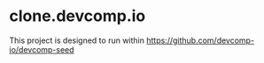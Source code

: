 clone.devcomp.io
================

This project is designed to run within https://github.com/devcomp-io/devcomp-seed
